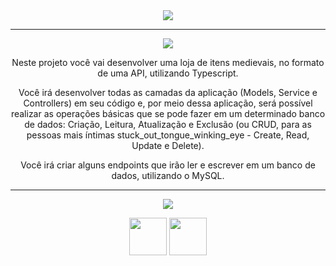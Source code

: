 <div align="center">

<img src="https://img.shields.io/static/v1?label=Projeto&message=Trybesmith&color=orange&style=for-the-badge&logo=github"/>

---   

<img src="https://img.shields.io/static/v1?label=Objetivo&message=Contexto&color=blue&style=for-the-badge&logo=github"/>
<p></p>

Neste projeto você vai desenvolver uma loja de itens medievais, no formato de uma API, utilizando Typescript.

Você irá desenvolver todas as camadas da aplicação (Models, Service e Controllers) em seu código e, por meio dessa aplicação, será possível realizar as operações básicas que se pode fazer em um determinado banco de dados: Criação, Leitura, Atualização e Exclusão (ou CRUD, para as pessoas mais íntimas stuck_out_tongue_winking_eye - Create, Read, Update e Delete).

Você irá criar alguns endpoints que irão ler e escrever em um banco de dados, utilizando o MySQL.

---   
<div align="center">
<img src="https://img.shields.io/static/v1?label=Habilidades Aprendidas&message=Ferramentas e Tecnologias&color=red&style=for-the-badge&logo=github"/>
<p></p>
<img src="https://cdn.jsdelivr.net/gh/devicons/devicon/icons/typescript/typescript-original-wordmark.svg" width="60" height="60"//>
<img src="https://cdn.jsdelivr.net/gh/devicons/devicon/icons/mysql/mysql-original-wordmark.svg" width="60" height="60"//>
</div>
